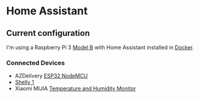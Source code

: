 # Home Assistant

## Current configuration

I'm using a Raspberry Pi 3 [Model B](https://www.raspberrypi.org/products/raspberry-pi-3-model-b/) with Home Assistant installed in [Docker](https://www.docker.com/). 

### Connected Devices

* AZDelivery [ESP32 NodeMCU](https://www.az-delivery.de/nl/products/esp32-developmentboard)
* [Shelly 1](https://shelly.cloud/products/shelly-1-smart-home-automation-relay/)
* Xiaomi MIJIA [Temperature and Humidity Monitor](https://www.google.com/search?q=MIJIA+Temperature+and+Humidity+Monitor+2)
